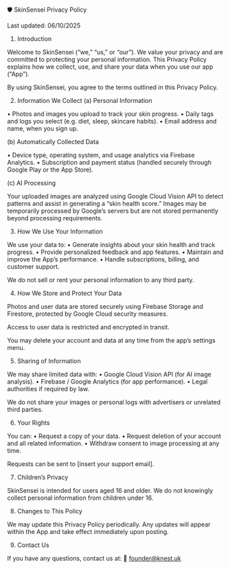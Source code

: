 🛡️ SkinSensei Privacy Policy

Last updated: 06/10/2025

1. Introduction

Welcome to SkinSensei (“we,” “us,” or “our”).
We value your privacy and are committed to protecting your personal information.
This Privacy Policy explains how we collect, use, and share your data when you use our app (“App”).

By using SkinSensei, you agree to the terms outlined in this Privacy Policy.

2. Information We Collect
(a) Personal Information

• Photos and images you upload to track your skin progress.
• Daily tags and logs you select (e.g. diet, sleep, skincare habits).
• Email address and name, when you sign up.

(b) Automatically Collected Data

• Device type, operating system, and usage analytics via Firebase Analytics.
• Subscription and payment status (handled securely through Google Play or the App Store).

(c) AI Processing

Your uploaded images are analyzed using Google Cloud Vision API to detect patterns and assist in generating a “skin health score.”
Images may be temporarily processed by Google’s servers but are not stored permanently beyond processing requirements.

3. How We Use Your Information

We use your data to:
• Generate insights about your skin health and track progress.
• Provide personalized feedback and app features.
• Maintain and improve the App’s performance.
• Handle subscriptions, billing, and customer support.

We do not sell or rent your personal information to any third party.

4. How We Store and Protect Your Data

Photos and user data are stored securely using Firebase Storage and Firestore, protected by Google Cloud security measures.

Access to user data is restricted and encrypted in transit.

You may delete your account and data at any time from the app’s settings menu.

5. Sharing of Information

We may share limited data with:
• Google Cloud Vision API (for AI image analysis).
• Firebase / Google Analytics (for app performance).
• Legal authorities if required by law.

We do not share your images or personal logs with advertisers or unrelated third parties.

6. Your Rights

You can:
• Request a copy of your data.
• Request deletion of your account and all related information.
• Withdraw consent to image processing at any time.

Requests can be sent to [insert your support email].

7. Children’s Privacy

SkinSensei is intended for users aged 16 and older.
We do not knowingly collect personal information from children under 16.

8. Changes to This Policy

We may update this Privacy Policy periodically. Any updates will appear within the App and take effect immediately upon posting.

9. Contact Us

If you have any questions, contact us at:
📧 founder@knest.uk
